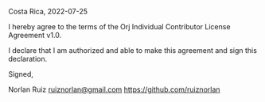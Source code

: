 Costa Rica, 2022-07-25

I hereby agree to the terms of the Orj Individual Contributor License
Agreement v1.0.

I declare that I am authorized and able to make this agreement and sign this
declaration.

Signed,

Norlan Ruiz ruiznorlan@gmail.com https://github.com/ruiznorlan